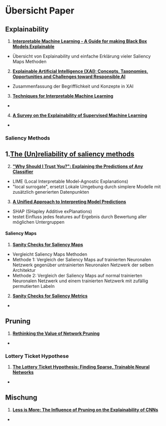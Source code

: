 # Übersicht Paper

## Explainability

1. [**Interpretable Machine Learning - A Guide for making Black Box Models Explainable**](https://christophm.github.io/interpretable-ml-book/)
- Übersicht von Explainability und einfache Erklärung vieler Saliency Maps Methoden

2. [**Explainable Artificial Intelligence (XAI): Concepts, Taxonomies, Opportunities and Challenges toward Responsible AI**](https://arxiv.org/abs/1910.10045)
- Zusammenfassung der Begrifflichkeit und Konzepte in XAI

3. [**Techniques for Interpretable Machine Learning**](https://arxiv.org/abs/1808.00033)
- 

4. [**A Survey on the Explainability of Supervised Machine Learning**](https://arxiv.org/abs/2011.07876)
- 


### Saliency Methods

1.[**The (Un)reliability of saliency methods**](https://arxiv.org/abs/1711.00867)
- 


2. [**"Why Should I Trust You?": Explaining the Predictions of Any Classifier**](https://arxiv.org/abs/1602.04938)
- LIME (Local Interpretable Model-Agnostic Explanations)
- "local surrogate", ersetzt Lokale Umgebung durch simplere Modelle mit zusätzlich generierten Datenpunkten

3. [**A Unified Approach to Interpreting Model Predictions**](https://arxiv.org/abs/1705.07874)
- SHAP (SHapley Additive exPlanations)
- testet Einfluss jedes features auf Ergebnis durch Bewertung aller möglichen Untergruppen

#### Saliency Maps

1. [**Sanity Checks for Saliency Maps**](https://arxiv.org/abs/1810.03292)
- Vergleicht Saliency Maps Methoden
- Methode 1: Vergleich der Saliency Maps auf trainierten Neuronalen Netzwerk gegenüber untrainierten Neuronalen Netzwerk der selben Architektur
- Methode 2: Vergleich der Saliency Maps auf normal trainierten Neuronalen Netzwerk und einem trainierten Netzwerk mit zufällig permutierten Labeln

2. [**Sanity Checks for Saliency Metrics**](https://arxiv.org/abs/1912.01451)
- 

## Pruning

1. [**Rethinking the Value of Network Pruning**](https://arxiv.org/abs/1810.05270)
-

### Lottery Ticket Hypothese

1. [**The Lottery Ticket Hypothesis: Finding Sparse, Trainable Neural Networks**](https://arxiv.org/abs/1803.03635)
-

## Mischung

1. [**Less is More: The Influence of Pruning on the Explainability of CNNs**](https://arxiv.org/pdf/2302.08878.pdf)
-

